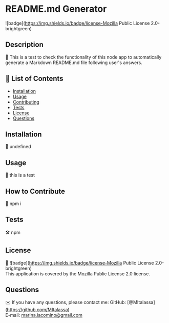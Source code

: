 # README.md Generator

  ![badge](https://img.shields.io/badge/license-Mozilla Public License 2.0-brightgreen)<br />

  ## Description

  📖 This is a test to check the functionality of this node app to automatically generate a Markdown README.md file following user's answers.

  ## 📂 List of Contents
  * [Installation](#installation)
  * [Usage](#usage)
  * [Contributing](#contributing)
  * [Tests](#tests)
  * [License](#license)
  * [Questions](#questions)
  

  ## Installation

  💾 undefined

  ## Usage

  💽 this is a test

  ## How to Contribute

  🤝 npm i

  ## Tests

  🛠️ npm

  ## License

  📝 ![badge](https://img.shields.io/badge/license-Mozilla Public License 2.0-brightgreen)
  <br />
  This application is covered by the Mozilla Public License 2.0 license.

  ## Questions

  ✉️ If you have any questions, please contact me:
  GitHub: [@MItalassa] (https://github.com/MItalassa)<br />
  E-mail: marina.iacomino@gmail.com





